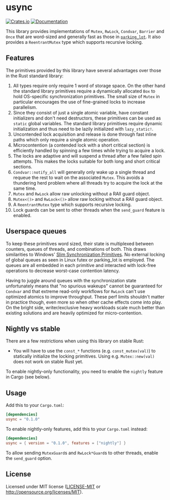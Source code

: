 usync
============

[![Crates.io](https://img.shields.io/crates/v/usync.svg)](https://crates.io/crates/usync)
[![Documentation](https://docs.rs/usync/badge.svg)](https://docs.rs/usync/)

This library provides implementations of `Mutex`, `RwLock`, `Condvar`, `Barrier` and
`Once` that are word-sized and generally fast as those in [`parking_lot`](https://crates.io/crates/parking_lot).
It also provides a `ReentrantMutex` type which supports recursive locking. 

## Features

The primitives provided by this library have several advantages over those
in the Rust standard library:

1. All types require only require 1 word of storage space. On the other hand the
   standard library primitives require a dynamically allocated `Box` to hold
   OS-specific synchronization primitives. The small size of `Mutex` in
   particular encourages the use of fine-grained locks to increase
   parallelism.
2. Since they consist of just a single atomic variable, have constant
   initializers and don't need destructors, these primitives can be used as
   `static` global variables. The standard library primitives require
   dynamic initialization and thus need to be lazily initialized with
   `lazy_static!`.
3. Uncontended lock acquisition and release is done through fast inline
   paths which only require a single atomic operation.
4. Microcontention (a contended lock with a short critical section) is
   efficiently handled by spinning a few times while trying to acquire a
   lock.
5. The locks are adaptive and will suspend a thread after a few failed spin
   attempts. This makes the locks suitable for both long and short critical
   sections.
6. `Condvar::notify_all` will generally only wake up a single thread and requeue the
    rest to wait on the associated `Mutex`. This avoids a thundering herd
    problem where all threads try to acquire the lock at the same time.
7. `Mutex` and `RwLock` allow raw unlocking without a RAII guard object.
8. `Mutex<()>` and `RwLock<()>` allow raw locking without a RAII guard
    object.
9. A `ReentrantMutex` type which supports recursive locking.
10. Lock guards can be sent to other threads when the `send_guard` feature is
    enabled.

## Userspace queues

To keep these primitives word sized, their state is multiplexed between 
counters, queues of threads, and combinations of both. This draws similarities
to Windows' [Slim Synchronization Primitives](https://docs.microsoft.com/en-us/archive/msdn-magazine/2007/june/concurrency-synchronization-primitives-new-to-windows-vista). No external locking
of global queues as seen in Linux futex or parking_lot is employed. The queues are all
embedded in each primitive and interacted with lock-free operations to decrease worst-case contention latency.

Having to juggle around queues with the synchronization state unfortunately means
that "no spurious wakeups" cannot be guaranteed for `Condvar` and that extreme read-only workflows
for `RwLock` can't use optimized atomics to improve throughput. These perf limits shouldn't matter
in practice though, even more so when other cache effects come into play. On the bright side, 
writer/exclusive heavy workloads scale much better than existing solutions and are heavily
optimized for micro-contention.

## Nightly vs stable

There are a few restrictions when using this library on stable Rust:

- You will have to use the `const_*` functions (e.g. `const_mutex(val)`) to
  statically initialize the locking primitives. Using e.g. `Mutex::new(val)`
  does not work on stable Rust yet.

To enable nightly-only functionality, you need to enable the `nightly` feature
in Cargo (see below).

## Usage

Add this to your `Cargo.toml`:

```toml
[dependencies]
usync = "0.1.0"
```

To enable nightly-only features, add this to your `Cargo.toml` instead:

```toml
[dependencies]
usync = { version = "0.1.0", features = ["nightly"] }
```

To allow sending `MutexGuard`s and `RwLock*Guard`s to other threads, enable the
`send_guard` option.

## License

Licensed under MIT license ([LICENSE-MIT](LICENSE-MIT) or http://opensource.org/licenses/MIT).
